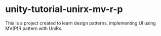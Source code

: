 # unity-tutorial-unirx-mv-r-p
This is a project created to learn design patterns, implementing UI using MV(P)R pattern with UniRx.
